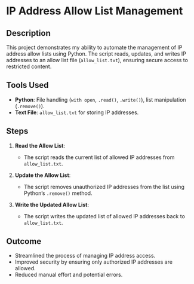 # IP Address Allow List Management

## Description
This project demonstrates my ability to automate the management of IP address allow lists using Python. The script reads, updates, and writes IP addresses to an allow list file (`allow_list.txt`), ensuring secure access to restricted content.

## Tools Used
- **Python**: File handling (`with open`, `.read()`, `.write()`), list manipulation (`.remove()`).
- **Text File**: `allow_list.txt` for storing IP addresses.

## Steps
1. **Read the Allow List**:
   - The script reads the current list of allowed IP addresses from `allow_list.txt`.

2. **Update the Allow List**:
   - The script removes unauthorized IP addresses from the list using Python’s `.remove()` method.

3. **Write the Updated Allow List**:
   - The script writes the updated list of allowed IP addresses back to `allow_list.txt`.

## Outcome
- Streamlined the process of managing IP address access.
- Improved security by ensuring only authorized IP addresses are allowed.
- Reduced manual effort and potential errors.
